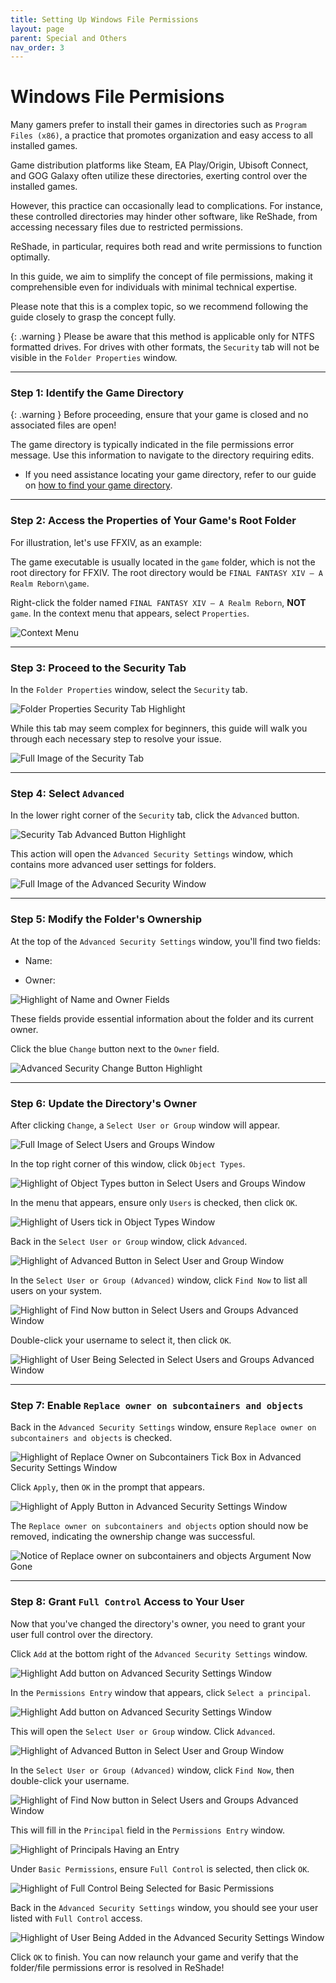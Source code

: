 ```yaml
---
title: Setting Up Windows File Permissions
layout: page
parent: Special and Others
nav_order: 3
---
```


# Windows File Permisions

Many gamers prefer to install their games in directories such as `Program Files (x86)`, a practice that promotes organization and easy access to all installed games. 

Game distribution platforms like Steam, EA Play/Origin, Ubisoft Connect, and GOG Galaxy often utilize these directories, exerting control over the installed games.

However, this practice can occasionally lead to complications. For instance, these controlled directories may hinder other software, like ReShade, from accessing necessary files due to restricted permissions. 

ReShade, in particular, requires both read and write permissions to function optimally.

In this guide, we aim to simplify the concept of file permissions, making it comprehensible even for individuals with minimal technical expertise. 

Please note that this is a complex topic, so we recommend following the guide closely to grasp the concept fully.

{: .warning }
Please be aware that this method is applicable only for NTFS formatted drives. For drives with other formats, the `Security` tab will not be visible in the `Folder Properties` window.


---

### Step 1: Identify the Game Directory

{: .warning }
Before proceeding, ensure that your game is closed and no associated files are open!

The game directory is typically indicated in the file permissions error message. Use this information to navigate to the directory requiring edits.

  * If you need assistance locating your game directory, refer to our guide on [how to find your game directory](https://guides.martysmods.com/docs/special-and-others/finding-your-game-executable-and-directory).

---

### Step 2: Access the Properties of Your Game's Root Folder

For illustration, let's use FFXIV, as an example:

The game executable is usually located in the `game` folder, which is not the root directory for FFXIV. The root directory would be `FINAL FANTASY XIV – A Realm Reborn\game`.

Right-click the folder named `FINAL FANTASY XIV – A Realm Reborn`, **NOT** `game`. In the context menu that appears, select `Properties`.

![Context Menu](../images/setting-up-windows-file-permissions/properties_context_menu.jpg)

---

### Step 3: Proceed to the Security Tab

In the `Folder Properties` window, select the `Security` tab.

![Folder Properties Security Tab Highlight](../images/setting-up-windows-file-permissions/folder_security_tab.jpg)

While this tab may seem complex for beginners, this guide will walk you through each necessary step to resolve your issue.

![Full Image of the Security Tab](../images/setting-up-windows-file-permissions/security_tab_full.jpg)

---

### Step 4: Select `Advanced`

In the lower right corner of the `Security` tab, click the `Advanced` button.

![Security Tab Advanced Button Highlight](../images/setting-up-windows-file-permissions/security_tab_advanced_button.jpg)

This action will open the `Advanced Security Settings` window, which contains more advanced user settings for folders.

![Full Image of the Advanced Security Window](../images/setting-up-windows-file-permissions/advanced_security_settings_window_full.jpg)

---


### Step 5: Modify the Folder's Ownership

At the top of the `Advanced Security Settings` window, you'll find two fields:

  * Name:

  * Owner:

![Highlight of Name and Owner Fields](../images/setting-up-windows-file-permissions/name_and_owner_arguments.jpg)

These fields provide essential information about the folder and its current owner.

Click the blue `Change` button next to the `Owner` field.

![Advanced Security Change Button Highlight](../images/setting-up-windows-file-permissions/advanced_security_settings_change_button.jpg)

---

### Step 6: Update the Directory's Owner

After clicking `Change`, a `Select User or Group` window will appear.

![Full Image of Select Users and Groups Window](../images/setting-up-windows-file-permissions/select_users_and_groups_window_full.jpg)

In the top right corner of this window, click `Object Types`.

![Highlight of Object Types button in Select Users and Groups Window](../images/setting-up-windows-file-permissions/select_users_and_groups_window_object_types_button.jpg)

In the menu that appears, ensure only `Users` is checked, then click `OK`.

![Highlight of Users tick in Object Types Window](../images/setting-up-windows-file-permissions/object_types_select_user_only.jpg)

Back in the `Select User or Group` window, click `Advanced`.

![Highlight of Advanced Button in Select User and Group Window](../images/setting-up-windows-file-permissions/select_users_and_groups_window_advanced_button.jpg)

In the `Select User or Group (Advanced)` window, click `Find Now` to list all users on your system.

![Highlight of Find Now button in Select Users and Groups Advanced Window](../images/setting-up-windows-file-permissions/select_users_and_groups_advanced_window_find_now_button.jpg)

Double-click your username to select it, then click `OK`.

![Highlight of User Being Selected in Select Users and Groups Advanced Window](../images/setting-up-windows-file-permissions/select_users_and_groups_advanced_window_select_user.jpg)

---

### Step 7: Enable `Replace owner on subcontainers and objects`

Back in the `Advanced Security Settings` window, ensure `Replace owner on subcontainers and objects` is checked.

![Highlight of Replace Owner on Subcontainers Tick Box in Advanced Security Settings Window](../images/setting-up-windows-file-permissions/advanced_security_settings_window_replace_owner_on_subcontainers.jpg)

Click `Apply`, then `OK` in the prompt that appears.

![Highlight of Apply Button in Advanced Security Settings Window](../images/setting-up-windows-file-permissions/advanced_security_settings_window_replace_owner_on_subcontainers_apply.jpg)

The `Replace owner on subcontainers and objects` option should now be removed, indicating the ownership change was successful.

![Notice of Replace owner on subcontainers and objects Argument Now Gone](../images/setting-up-windows-file-permissions/advanced_security_settings_window_full.jpg)

---

### Step 8: Grant `Full Control` Access to Your User

Now that you've changed the directory's owner, you need to grant your user full control over the directory.

Click `Add` at the bottom right of the `Advanced Security Settings` window.

![Highlight Add button on Advanced Security Settings Window](../images/setting-up-windows-file-permissions/advanced_security_settings_window_add_button.jpg)

In the `Permissions Entry` window that appears, click `Select a principal`.

![Highlight Add button on Advanced Security Settings Window](../images/setting-up-windows-file-permissions/permissions_entry_principal_highlight.jpg)

This will open the `Select User or Group` window. Click `Advanced`.

![Highlight of Advanced Button in Select User and Group Window](../images/setting-up-windows-file-permissions/select_users_and_groups_window_advanced_button.jpg)

In the `Select User or Group (Advanced)` window, click `Find Now`, then double-click your username.

![Highlight of Find Now button in Select Users and Groups Advanced Window](../images/setting-up-windows-file-permissions/select_users_and_groups_advanced_window_find_now_button.jpg)

This will fill in the `Principal` field in the `Permissions Entry` window.

![Highlight of Principals Having an Entry](../images/setting-up-windows-file-permissions/filled_out_permission_entry_principal.jpg)

Under `Basic Permissions`, ensure `Full Control` is selected, then click `OK`.

![Highlight of Full Control Being Selected for Basic Permissions](../images/setting-up-windows-file-permissions/basic_permissions_full_control.jpg)

Back in the `Advanced Security Settings` window, you should see your user listed with `Full Control` access.

![Highlight of User Being Added in the Advanced Security Settings Window](../images/setting-up-windows-file-permissions/user_added_with_full_control.jpg)

Click `OK` to finish. You can now relaunch your game and verify that the folder/file permissions error is resolved in ReShade!